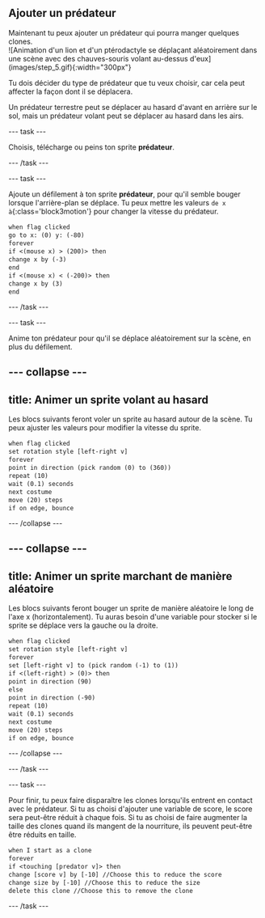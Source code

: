 ## Ajouter un prédateur

<div style="display: flex; flex-wrap: wrap">
<div style="flex-basis: 200px; flex-grow: 1; margin-right: 15px;">
Maintenant tu peux ajouter un prédateur qui pourra manger quelques clones.
</div>
<div>
![Animation d'un lion et d'un ptérodactyle se déplaçant aléatoirement dans une scène avec des chauves-souris volant au-dessus d'eux](images/step_5.gif){:width="300px"}
</div>
</div>

Tu dois décider du type de prédateur que tu veux choisir, car cela peut affecter la façon dont il se déplacera.

Un prédateur terrestre peut se déplacer au hasard d'avant en arrière sur le sol, mais un prédateur volant peut se déplacer au hasard dans les airs.

--- task ---

Choisis, télécharge ou peins ton sprite **prédateur**.

--- /task ---

--- task ---

Ajoute un défilement à ton sprite **prédateur**, pour qu'il semble bouger lorsque l'arrière-plan se déplace. Tu peux mettre les valeurs `de x à`{:class='block3motion'} pour changer la vitesse du prédateur.

```blocks3
when flag clicked
go to x: (0) y: (-80)
forever
if <(mouse x) > (200)> then
change x by (-3)
end
if <(mouse x) < (-200)> then
change x by (3)
end
```

--- /task ---


--- task ---

Anime ton prédateur pour qu'il se déplace aléatoirement sur la scène, en plus du défilement.

--- collapse ---
---
title: Animer un sprite volant au hasard
---

Les blocs suivants feront voler un sprite au hasard autour de la scène. Tu peux ajuster les valeurs pour modifier la vitesse du sprite.

```blocks3
when flag clicked
set rotation style [left-right v]
forever
point in direction (pick random (0) to (360))
repeat (10)
wait (0.1) seconds
next costume
move (20) steps
if on edge, bounce
```

--- /collapse ---

--- collapse ---
---
title: Animer un sprite marchant de manière aléatoire
---

Les blocs suivants feront bouger un sprite de manière aléatoire le long de l'axe x (horizontalement). Tu auras besoin d'une variable pour stocker si le sprite se déplace vers la gauche ou la droite.

```blocks3
when flag clicked
set rotation style [left-right v]
forever
set [left-right v] to (pick random (-1) to (1))
if <(left-right) > (0)> then
point in direction (90)
else
point in direction (-90)
repeat (10)
wait (0.1) seconds
next costume
move (20) steps
if on edge, bounce
```

--- /collapse ---

--- /task ---

--- task ---

Pour finir, tu peux faire disparaître les clones lorsqu'ils entrent en contact avec le prédateur. Si tu as choisi d'ajouter une variable de score, le score sera peut-être réduit à chaque fois. Si tu as choisi de faire augmenter la taille des clones quand ils mangent de la nourriture, ils peuvent peut-être être réduits en taille.

```blocks3
when I start as a clone
forever
if <touching [predator v]> then
change [score v] by [-10] //Choose this to reduce the score
change size by [-10] //Choose this to reduce the size
delete this clone //Choose this to remove the clone
```

--- /task ---

